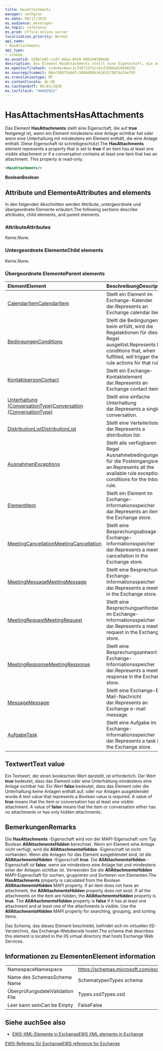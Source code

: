 ```yaml
---
title: HasAttachments
manager: sethgros
ms.date: 09/17/2015
ms.audience: Developer
ms.topic: reference
ms.prod: office-online-server
localization_priority: Normal
api_name:
- HasAttachments
api_type:
- schema
ms.assetid: 538b7a85-11d7-4daa-8458-09b540760e8b
description: Das Element HasAttachments stellt eine Eigenschaft, die auf true festgelegt ist, wenn ein Element mindestens eine Anlage sichtbar hat oder wenn eine Unterhaltung mit mindestens ein Element enthält, die eine Anlage enthält. Diese Eigenschaft ist schreibgeschützt.
ms.openlocfilehash: cc4e4ec0eac1c749723facc8cd780da41b0d8150
ms.sourcegitcommit: 88ec988f2bb67c1866d06b361615f3674a24e795
ms.translationtype: MT
ms.contentlocale: de-DE
ms.lasthandoff: 06/03/2020
ms.locfileid: "44462922"
---
```

# <a name="hasattachments"></a><span data-ttu-id="4f5a9-104">HasAttachments</span><span class="sxs-lookup"><span data-stu-id="4f5a9-104">HasAttachments</span></span>

<span data-ttu-id="4f5a9-p102">Das Element **HasAttachments** stellt eine Eigenschaft, die auf **true** festgelegt ist, wenn ein Element mindestens eine Anlage sichtbar hat oder wenn eine Unterhaltung mit mindestens ein Element enthält, die eine Anlage enthält. Diese Eigenschaft ist schreibgeschützt.</span><span class="sxs-lookup"><span data-stu-id="4f5a9-p102">The **HasAttachments** element represents a property that is set to **true** if an item has at least one visible attachment or if a conversation contains at least one item that has an attachment. This property is read-only.</span></span> 
  
```XML
<HasAttachments/>
```

 <span data-ttu-id="4f5a9-107">**Boolean**</span><span class="sxs-lookup"><span data-stu-id="4f5a9-107">**Boolean**</span></span>
## <a name="attributes-and-elements"></a><span data-ttu-id="4f5a9-108">Attribute und Elemente</span><span class="sxs-lookup"><span data-stu-id="4f5a9-108">Attributes and elements</span></span>

<span data-ttu-id="4f5a9-109">In den folgenden Abschnitten werden Attribute, untergeordnete und übergeordnete Elemente erläutert.</span><span class="sxs-lookup"><span data-stu-id="4f5a9-109">The following sections describe attributes, child elements, and parent elements.</span></span>
  
### <a name="attributes"></a><span data-ttu-id="4f5a9-110">Attribute</span><span class="sxs-lookup"><span data-stu-id="4f5a9-110">Attributes</span></span>

<span data-ttu-id="4f5a9-111">Keine.</span><span class="sxs-lookup"><span data-stu-id="4f5a9-111">None.</span></span>
  
### <a name="child-elements"></a><span data-ttu-id="4f5a9-112">Untergeordnete Elemente</span><span class="sxs-lookup"><span data-stu-id="4f5a9-112">Child elements</span></span>

<span data-ttu-id="4f5a9-113">Keine.</span><span class="sxs-lookup"><span data-stu-id="4f5a9-113">None.</span></span>
  
### <a name="parent-elements"></a><span data-ttu-id="4f5a9-114">Übergeordnete Elemente</span><span class="sxs-lookup"><span data-stu-id="4f5a9-114">Parent elements</span></span>

|<span data-ttu-id="4f5a9-115">**Element**</span><span class="sxs-lookup"><span data-stu-id="4f5a9-115">**Element**</span></span>|<span data-ttu-id="4f5a9-116">**Beschreibung**</span><span class="sxs-lookup"><span data-stu-id="4f5a9-116">**Description**</span></span>|
|:-----|:-----|
|[<span data-ttu-id="4f5a9-117">CalendarItem</span><span class="sxs-lookup"><span data-stu-id="4f5a9-117">CalendarItem</span></span>](calendaritem.md) <br/> |<span data-ttu-id="4f5a9-118">Stellt ein Element im Exchange-Kalender dar.</span><span class="sxs-lookup"><span data-stu-id="4f5a9-118">Represents an Exchange calendar item.</span></span>  <br/> |
|[<span data-ttu-id="4f5a9-119">Bedingungen</span><span class="sxs-lookup"><span data-stu-id="4f5a9-119">Conditions</span></span>](conditions.md) <br/> |<span data-ttu-id="4f5a9-120">Stellt die Bedingungen, die beim erfüllt, wird die Regelaktionen für diese Regel ausgelöst.</span><span class="sxs-lookup"><span data-stu-id="4f5a9-120">Represents the conditions that, when fulfilled, will trigger the rule actions for that rule.</span></span>  <br/> |
|[<span data-ttu-id="4f5a9-121">Kontaktperson</span><span class="sxs-lookup"><span data-stu-id="4f5a9-121">Contact</span></span>](contact.md) <br/> |<span data-ttu-id="4f5a9-122">Stellt ein Exchange-Kontaktelement dar.</span><span class="sxs-lookup"><span data-stu-id="4f5a9-122">Represents an Exchange contact item.</span></span>  <br/> |
|[<span data-ttu-id="4f5a9-123">Unterhaltung (ConversationType)</span><span class="sxs-lookup"><span data-stu-id="4f5a9-123">Conversation (ConversationType)</span></span>](conversation-conversationtype.md) <br/> |<span data-ttu-id="4f5a9-124">Stellt eine einfache Unterhaltung dar.</span><span class="sxs-lookup"><span data-stu-id="4f5a9-124">Represents a single conversation.</span></span>  <br/> |
|[<span data-ttu-id="4f5a9-125">DistributionList</span><span class="sxs-lookup"><span data-stu-id="4f5a9-125">DistributionList</span></span>](distributionlist.md) <br/> |<span data-ttu-id="4f5a9-126">Stellt eine Verteilerliste dar.</span><span class="sxs-lookup"><span data-stu-id="4f5a9-126">Represents a distribution list.</span></span>  <br/> |
|[<span data-ttu-id="4f5a9-127">Ausnahmen</span><span class="sxs-lookup"><span data-stu-id="4f5a9-127">Exceptions</span></span>](exceptions.md) <br/> |<span data-ttu-id="4f5a9-128">Stellt alle verfügbaren Regel Ausnahmebedingungen für die Posteingangsregel an.</span><span class="sxs-lookup"><span data-stu-id="4f5a9-128">Represents all the available rule exception conditions for the Inbox rule.</span></span>  <br/> |
|[<span data-ttu-id="4f5a9-129">Element</span><span class="sxs-lookup"><span data-stu-id="4f5a9-129">Item</span></span>](item.md) <br/> |<span data-ttu-id="4f5a9-130">Stellt ein Element im Exchange-Informationsspeicher dar.</span><span class="sxs-lookup"><span data-stu-id="4f5a9-130">Represents an item in the Exchange store.</span></span>  <br/> |
|[<span data-ttu-id="4f5a9-131">MeetingCancellation</span><span class="sxs-lookup"><span data-stu-id="4f5a9-131">MeetingCancellation</span></span>](meetingcancellation.md) <br/> |<span data-ttu-id="4f5a9-132">Stellt eine Besprechungsabsage im Exchange-Informationsspeicher dar.</span><span class="sxs-lookup"><span data-stu-id="4f5a9-132">Represents a meeting cancellation in the Exchange store.</span></span>  <br/> |
|[<span data-ttu-id="4f5a9-133">MeetingMessage</span><span class="sxs-lookup"><span data-stu-id="4f5a9-133">MeetingMessage</span></span>](meetingmessage.md) <br/> |<span data-ttu-id="4f5a9-134">Stellt eine Besprechung im Exchange-Informationsspeicher dar.</span><span class="sxs-lookup"><span data-stu-id="4f5a9-134">Represents a meeting in the Exchange store.</span></span>  <br/> |
|[<span data-ttu-id="4f5a9-135">MeetingRequest</span><span class="sxs-lookup"><span data-stu-id="4f5a9-135">MeetingRequest</span></span>](meetingrequest.md) <br/> |<span data-ttu-id="4f5a9-136">Stellt eine Besprechungsanforderung im Exchange-Informationsspeicher dar.</span><span class="sxs-lookup"><span data-stu-id="4f5a9-136">Represents a meeting request in the Exchange store.</span></span>  <br/> |
|[<span data-ttu-id="4f5a9-137">MeetingResponse</span><span class="sxs-lookup"><span data-stu-id="4f5a9-137">MeetingResponse</span></span>](meetingresponse.md) <br/> |<span data-ttu-id="4f5a9-138">Stellt eine Besprechungsantwort im Exchange-Informationsspeicher dar.</span><span class="sxs-lookup"><span data-stu-id="4f5a9-138">Represents a meeting response in the Exchange store.</span></span>  <br/> |
|[<span data-ttu-id="4f5a9-139">Message</span><span class="sxs-lookup"><span data-stu-id="4f5a9-139">Message</span></span>](message-ex15websvcsotherref.md) <br/> |<span data-ttu-id="4f5a9-140">Stellt eine Exchange-E-Mail-Nachricht dar.</span><span class="sxs-lookup"><span data-stu-id="4f5a9-140">Represents an Exchange e-mail message.</span></span>  <br/> |
|[<span data-ttu-id="4f5a9-141">Aufgabe</span><span class="sxs-lookup"><span data-stu-id="4f5a9-141">Task</span></span>](task.md) <br/> |<span data-ttu-id="4f5a9-142">Stellt eine Aufgabe im Exchange-Informationsspeicher dar.</span><span class="sxs-lookup"><span data-stu-id="4f5a9-142">Represents a task in the Exchange store.</span></span>  <br/> |
   
## <a name="text-value"></a><span data-ttu-id="4f5a9-143">Textwert</span><span class="sxs-lookup"><span data-stu-id="4f5a9-143">Text value</span></span>

<span data-ttu-id="4f5a9-p103">Ein Textwert, der einen booleschen Wert darstellt, ist erforderlich. Der Wert **true** bedeutet, dass das Element oder eine Unterhaltung mindestens eine Anlage sichtbar hat. Ein Wert **false** bedeutet, dass das Element oder die Unterhaltung keine Anlagen enthält auf, oder nur Anlagen ausgeblendet wurde.</span><span class="sxs-lookup"><span data-stu-id="4f5a9-p103">A text value that represents a Boolean value is required. A value of **true** means that the item or conversation has at least one visible attachment. A value of **false** means that the item or conversation either has no attachments or has only hidden attachments.</span></span> 
  
## <a name="remarks"></a><span data-ttu-id="4f5a9-147">Bemerkungen</span><span class="sxs-lookup"><span data-stu-id="4f5a9-147">Remarks</span></span>

<span data-ttu-id="4f5a9-p104">Die **HasAttachments** -Eigenschaft wird von der MAPI-Eigenschaft vom Typ Boolean **AllAttachmentsHidden** berechnet. Wenn ein Element eine Anlage nicht verfügt, wird die **AllAttachmentsHidden** -Eigenschaft ist nicht vorhanden. Wenn alle Anlagen für das Element ausgeblendet sind, ist die **AllAttachmentsHidden** -Eigenschaft **true**. Die **AllAttachmentsHidden** -Eigenschaft ist **false**, wenn sie mindestens eine Anlage hat und mindestens einer der Anlagen sichtbar ist. Verwenden Sie die **AllAttachmentsHidden** MAPI-Eigenschaft für suchen, gruppieren und Sortieren von Elementen.</span><span class="sxs-lookup"><span data-stu-id="4f5a9-p104">The **HasAttachments** property is calculated from the Boolean **AllAttachmentsHidden** MAPI property. If an item does not have an attachment, the **AllAttachmentsHidden** property does not exist. If all the attachments on the item are hidden, the **AllAttachmentsHidden** property is **true**. The **AllAttachmentsHidden** property is **false** if it has at least one attachment and at least one of the attachments is visible. Use the **AllAttachmentsHidden** MAPI property for searching, grouping, and sorting items.</span></span> 
  
<span data-ttu-id="4f5a9-153">Das Schema, das dieses Element beschreibt, befindet sich im virtuellen IIS-Verzeichnis, das Exchange-Webdienste hostet.</span><span class="sxs-lookup"><span data-stu-id="4f5a9-153">The schema that describes this element is located in the IIS virtual directory that hosts Exchange Web Services.</span></span>
  
## <a name="element-information"></a><span data-ttu-id="4f5a9-154">Informationen zu Elementen</span><span class="sxs-lookup"><span data-stu-id="4f5a9-154">Element information</span></span>

|||
|:-----|:-----|
|<span data-ttu-id="4f5a9-155">Namespace</span><span class="sxs-lookup"><span data-stu-id="4f5a9-155">Namespace</span></span>  <br/> |https://schemas.microsoft.com/exchange/services/2006/types  <br/> |
|<span data-ttu-id="4f5a9-156">Name des Schemas</span><span class="sxs-lookup"><span data-stu-id="4f5a9-156">Schema Name</span></span>  <br/> |<span data-ttu-id="4f5a9-157">Schematypen</span><span class="sxs-lookup"><span data-stu-id="4f5a9-157">Types schema</span></span>  <br/> |
|<span data-ttu-id="4f5a9-158">Überprüfungsdatei</span><span class="sxs-lookup"><span data-stu-id="4f5a9-158">Validation File</span></span>  <br/> |<span data-ttu-id="4f5a9-159">Types.xsd</span><span class="sxs-lookup"><span data-stu-id="4f5a9-159">Types.xsd</span></span>  <br/> |
|<span data-ttu-id="4f5a9-160">Leer kann sein</span><span class="sxs-lookup"><span data-stu-id="4f5a9-160">Can be Empty</span></span>  <br/> |<span data-ttu-id="4f5a9-161">False</span><span class="sxs-lookup"><span data-stu-id="4f5a9-161">False</span></span>  <br/> |
   
## <a name="see-also"></a><span data-ttu-id="4f5a9-162">Siehe auch</span><span class="sxs-lookup"><span data-stu-id="4f5a9-162">See also</span></span>



- [<span data-ttu-id="4f5a9-163">EWS-XML-Elemente in Exchange</span><span class="sxs-lookup"><span data-stu-id="4f5a9-163">EWS XML elements in Exchange</span></span>](ews-xml-elements-in-exchange.md)
  
[<span data-ttu-id="4f5a9-164">EWS-Referenz für Exchange</span><span class="sxs-lookup"><span data-stu-id="4f5a9-164">EWS reference for Exchange</span></span>](ews-reference-for-exchange.md)

